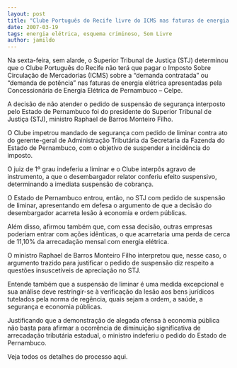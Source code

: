 ```yaml
---
layout: post
title: "Clube Português do Recife livre do ICMS nas faturas de energia elétrica. Quem perde é a Fazenda"
date: 2007-03-19
tags: energia elétrica, esquema criminoso, Som Livre
author: jamildo
---
```

Na sexta-feira, sem alarde, o Superior Tribunal de Justi&ccedil;a (STJ) determinou que o Clube Portugu&ecirc;s do Recife n&atilde;o ter&aacute; que pagar o Imposto Sobre Circula&ccedil;&atilde;o de Mercadorias (ICMS) sobre a &ldquo;demanda contratada&rdquo; ou &ldquo;demanda de pot&ecirc;ncia&rdquo; nas faturas de energia el&eacute;trica apresentadas pela Concession&aacute;ria de Energia El&eacute;trica de Pernambuco &ndash; Celpe.

A decis&atilde;o de n&atilde;o atender o pedido de suspens&atilde;o de seguran&ccedil;a interposto pelo Estado de Pernambuco foi do presidente do Superior Tribunal de Justi&ccedil;a (STJ), ministro Raphael de Barros Monteiro Filho.

O Clube impetrou mandado de seguran&ccedil;a com pedido de liminar contra ato do gerente-geral de Administra&ccedil;&atilde;o Tribut&aacute;ria da Secretaria da Fazenda do Estado de Pernambuco, com o objetivo de suspender a incid&ecirc;ncia do imposto.

O juiz de 1&ordm; grau indeferiu a liminar e o Clube interp&ocirc;s agravo de instrumento, a que o desembargador relator conferiu efeito suspensivo, determinando a imediata suspens&atilde;o de cobran&ccedil;a.

O Estado de Pernambuco entrou, ent&atilde;o, no STJ com pedido de suspens&atilde;o de liminar, apresentando em defesa o argumento de que a decis&atilde;o do desembargador acarreta les&atilde;o &agrave; economia e ordem p&uacute;blicas.

Al&eacute;m disso, afirmou tamb&eacute;m que, com essa decis&atilde;o, outras empresas poderiam entrar com a&ccedil;&otilde;es id&ecirc;nticas, o que acarretaria uma perda de cerca de 11,10% da arrecada&ccedil;&atilde;o mensal com energia el&eacute;trica.

O ministro Raphael de Barros Monteiro Filho interpretou que, nesse caso, o argumento trazido para justificar o pedido de suspens&atilde;o diz respeito a quest&otilde;es insuscet&iacute;veis de aprecia&ccedil;&atilde;o no STJ.

Entende tamb&eacute;m que a suspens&atilde;o de liminar &eacute; uma medida excepcional e sua an&aacute;lise deve restringir-se &agrave; verifica&ccedil;&atilde;o da les&atilde;o aos bens jur&iacute;dicos tutelados pela norma de reg&ecirc;ncia, quais sejam a ordem, a sa&uacute;de, a seguran&ccedil;a e economia p&uacute;blicas.

Justificando que a demonstra&ccedil;&atilde;o de alegada ofensa &agrave; economia p&uacute;blica n&atilde;o basta para afirmar a ocorr&ecirc;ncia de diminui&ccedil;&atilde;o significativa de arrecada&ccedil;&atilde;o tribut&aacute;ria estadual, o ministro indeferiu o pedido do Estado de Pernambuco.

Veja todos os detalhes do processo aqui.